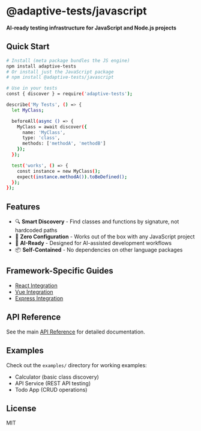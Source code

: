 # @adaptive-tests/javascript

**AI-ready testing infrastructure for JavaScript and Node.js projects**

## Quick Start

```bash
# Install (meta package bundles the JS engine)
npm install adaptive-tests
# Or install just the JavaScript package
# npm install @adaptive-tests/javascript

# Use in your tests
const { discover } = require('adaptive-tests');

describe('My Tests', () => {
  let MyClass;

  beforeAll(async () => {
    MyClass = await discover({
      name: 'MyClass',
      type: 'class',
      methods: ['methodA', 'methodB']
    });
  });

  test('works', () => {
    const instance = new MyClass();
    expect(instance.methodA()).toBeDefined();
  });
});
```

## Features

- 🔍 **Smart Discovery** - Find classes and functions by signature, not hardcoded paths
- 🚀 **Zero Configuration** - Works out of the box with any JavaScript project
- 🧠 **AI-Ready** - Designed for AI-assisted development workflows
- 📦 **Self-Contained** - No dependencies on other language packages

## Framework-Specific Guides

- [React Integration](docs/REACT_QUICKSTART.md)
- [Vue Integration](docs/VUE_QUICKSTART.md)
- [Express Integration](docs/EXPRESS_QUICKSTART.md)

## API Reference

See the main [API Reference](../../docs/API_REFERENCE.md) for detailed documentation.

## Examples

Check out the `examples/` directory for working examples:

- Calculator (basic class discovery)
- API Service (REST API testing)
- Todo App (CRUD operations)

## License

MIT
